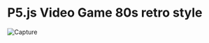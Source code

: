 # P5.js Video Game 80s retro style

![Capture](https://user-images.githubusercontent.com/9203795/107071223-66b66080-67b2-11eb-9885-765c46cca970.JPG)


